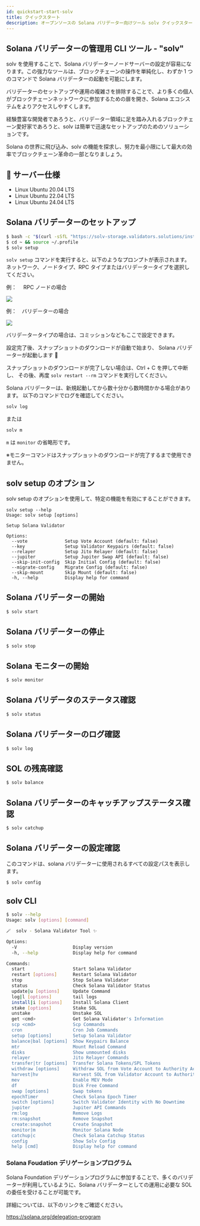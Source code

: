```yaml
---
id: quickstart-start-solv
title: クイックスタート
description: オープンソースの Solana バリデーター向けツール solv クイックスタート
---
```


## Solana バリデーターの管理用 CLI ツール - "solv"

solv を使用することで、Solana バリデーターノードサーバーの設定が容易になります。この強力なツールは、ブロックチェーンの操作を単純化し、わずか 1 つのコマンドで Solana バリデーターの起動を可能にします。

バリデーターのセットアップや運用の複雑さを排除することで、より多くの個人がブロックチェーンネットワークに参加するための扉を開き、Solana エコシステムをよりアクセスしやすくします。

経験豊富な開発者であろうと、バリデーター領域に足を踏み入れるブロックチェーン愛好家であろうと、solv は簡単で迅速なセットアップのためのソリューションです。

Solana の世界に飛び込み、solv の機能を探求し、努力を最小限にして最大の効率でブロックチェーン革命の一部となりましょう。

## 📖 サーバー仕様

- Linux Ubuntu 20.04 LTS
- Linux Ubuntu 22.04 LTS
- Linux Ubuntu 24.04 LTS

## Solana バリデーターのセットアップ

```bash
$ bash -c "$(curl -sSfL "https://solv-storage.validators.solutions/install")"
$ cd ~ && source ~/.profile
$ solv setup
```

`solv setup` コマンドを実行すると、以下のようなプロンプトが表示されます。
ネットワーク、ノードタイプ、RPC タイプまたはバリデータータイプを選択してください。

例：　 RPC ノードの場合

![](https://storage.googleapis.com/epics-bucket/solv/assets/setup-rpc.png)

例：　バリデーターの場合

![](https://storage.googleapis.com/epics-bucket/solv/assets/setup-jito-v.png)

バリデータータイプの場合は、コミッションなどもここで設定できます。

設定完了後、スナップショットのダウンロードが自動で始まり、
Solana バリデーターが起動します 🎊

スナップショットのダウンロードが完了しない場合は、Ctrl + C を押して中断し、
その後、再度 `solv restart --rm` コマンドを実行してください。

Solana バリデーターは、新規起動してから数十分から数時間かかる場合があります。
以下のコマンドでログを確認してください。

```bash
solv log
```

または

```bash
solv m
```

`m` は `monitor` の省略形です。

※モニターコマンドはスナップショットのダウンロードが完了するまで使用できません。

## solv setup のオプション

solv setup のオプションを使用して、特定の機能を有効にすることができます。

```
solv setup --help
Usage: solv setup [options]

Setup Solana Validator

Options:
  --vote              Setup Vote Account (default: false)
  --key               Setup Validator Keypairs (default: false)
  --relayer           Setup Jito Relayer (default: false)
  --jupiter           Setup Jupiter Swap API (default: false)
  --skip-init-config  Skip Initial Config (default: false)
  --migrate-config    Migrate Config (default: false)
  --skip-mount        Skip Mount (default: false)
  -h, --help          Display help for command
```

## Solana バリデーターの開始

```bash
$ solv start
```

## Solana バリデーターの停止

```bash
$ solv stop
```

## Solana モニターの開始

```bash
$ solv monitor
```

## Solana バリデータのステータス確認

```bash
$ solv status
```

## Solana バリデーターのログ確認

```bash
$ solv log
```

## SOL の残高確認

```bash
$ solv balance
```

## Solana バリデーターのキャッチアップステータス確認

```bash
$ solv catchup
```

## Solana バリデーターの設定確認

このコマンドは、solana バリデーターに使用されるすべての設定パスを表示します。

```bash
$ solv config
```

## solv CLI

```bash
$ solv --help
Usage: solv [options] [command]

🪄  solv - Solana Validator Tool ✨

Options:
  -V                     Display version
  -h, --help             Display help for command

Commands:
  start                  Start Solana Validator
  restart [options]      Restart Solana Validator
  stop                   Stop Solana Validator
  status                 Check Solana Validator Status
  update|u [options]     Update Command
  log|l [options]        tail logs
  install|i [options]    Install Solana Client
  stake [options]        Stake SOL
  unstake                Unstake SOL
  get <cmd>              Get Solana Validator's Information
  scp <cmd>              Scp Commands
  cron                   Cron Job Commands
  setup [options]        Setup Solana Validator
  balance|bal [options]  Show Keypairs Balance
  mtr                    Mount Reload Command
  disks                  Show unmounted disks
  relayer                Jito Relayer Commands
  transfer|tr [options]  Transfer Solana Tokens/SPL Tokens
  withdraw [options]     Withdraw SOL from Vote Account to Authority Account
  harvest|hv             Harvest SOL from Validator Account to Authority Account
  mev                    Enable MEV Mode
  df                     Disk Free Command
  swap [options]         Swap tokens
  epochTimer             Check Solana Epoch Timer
  switch [options]       Switch Validator Identity with No Downtime
  jupiter                Jupiter API Commands
  rm:log                 Remove Logs
  rm:snapshot            Remove Snapshot
  create:snapshot        Create Snapshot
  monitor|m              Monitor Solana Node
  catchup|c              Check Solana Catchup Status
  config                 Show Solv Config
  help [cmd]             Display help for command
```

### Solana Foudation デリゲーションプログラム

Solana Foundation デリゲーションプログラムに参加することで、多くのバリデーターが利用しているように、Solana バリデーターとしての運用に必要な SOL の委任を受けることが可能です。

詳細については、以下のリンクをご確認ください。

https://solana.org/delegation-program
